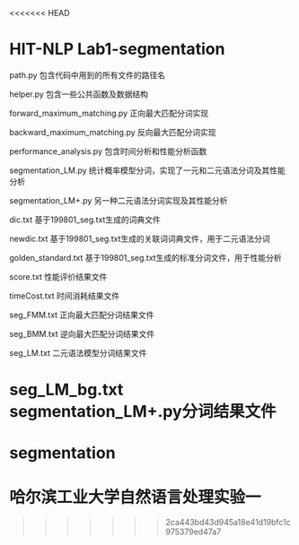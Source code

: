 <<<<<<< HEAD
# HIT-NLP Lab1-segmentation
path.py 包含代码中用到的所有文件的路径名

helper.py 包含一些公共函数及数据结构

forward_maximum_matching.py 正向最大匹配分词实现

backward_maximum_matching.py 反向最大匹配分词实现

performance_analysis.py 包含时间分析和性能分析函数

segmentation_LM.py 统计概率模型分词，实现了一元和二元语法分词及其性能分析

segmentation_LM+.py 另一种二元语法分词实现及其性能分析

dic.txt 基于199801_seg.txt生成的词典文件

newdic.txt 基于199801_seg.txt生成的关联词词典文件，用于二元语法分词

golden_standard.txt 基于199801_seg.txt生成的标准分词文件，用于性能分析

score.txt 性能评价结果文件

timeCost.txt 时间消耗结果文件

seg_FMM.txt 正向最大匹配分词结果文件

seg_BMM.txt 逆向最大匹配分词结果文件

seg_LM.txt 二元语法模型分词结果文件

seg_LM_bg.txt segmentation_LM+.py分词结果文件
=======
# segmentation
# 哈尔滨工业大学自然语言处理实验一
>>>>>>> 2ca443bd43d945a18e41d19bfc1c975379ed47a7
